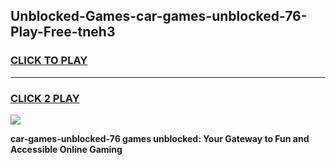 
## Unblocked-Games-car-games-unblocked-76-Play-Free-tneh3
<h3>
<a href="https://premium76.site?title=car-games-unblocked-76&ref=10A">CLICK TO PLAY</a></h3>
<hr>

<h3>
<a href="https://premium76.site?title=car-games-unblocked-76&ref=10A">CLICK 2 PLAY</a>
  
</h3>

<a href="https://premium76.site?title=car-games-unblocked-76&ref=10A"><img src="https://clearcache.store/games.png"></a>


**car-games-unblocked-76 games unblocked: Your Gateway to Fun and Accessible Online Gaming**
